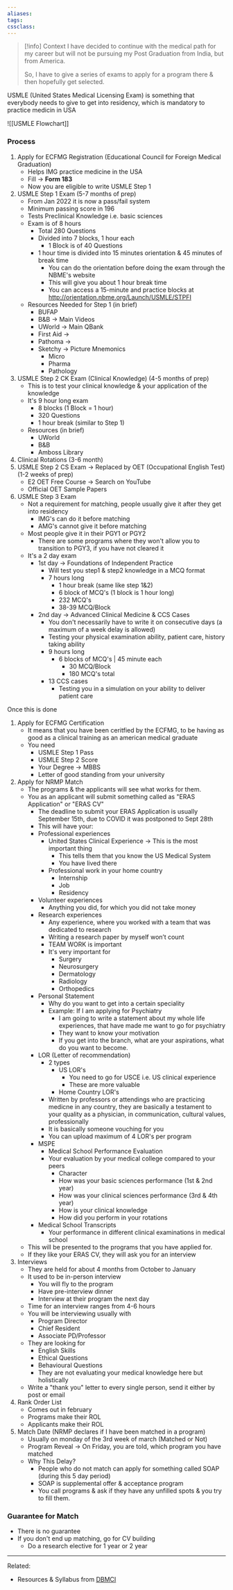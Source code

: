 ```yaml
---
aliases:
tags: 
cssclass:
---
```


> [!info] Context
> I have decided to continue with the medical path for my career but will not be pursuing my Post Graduation from India, but from America.
> 
> So, I have to give a series of exams to apply for a program there & then hopefully get selected.

USMLE (United States Medical Licensing Exam) is something that everybody needs to give to get into residency, which is mandatory to practice medicin in USA

![[USMLE Flowchart]]
### Process
1. Apply for ECFMG Registration (Educational Council for Foreign Medical Graduation)
	- Helps IMG practice medicine in the USA
	- Fill → **Form 183**
	- Now you are eligible to write USMLE Step 1
2. USMLE Step 1 Exam (5-7 months of prep)
	- From Jan 2022 it is now a pass/fail system
	- Minimum passing score in 196
	- Tests Preclinical Knowledge i.e. basic sciences
	- Exam is of 8 hours
		- Total 280 Questions
		- Divided into 7 blocks, 1 hour each
			- 1 Block is of 40 Questions
		- 1 hour time is divided into 15 minutes orientation & 45 minutes of break time
			- You can do the orientation before doing the exam through the NBME's website
			- This will give you about 1 hour break time
			- You can access a 15-minute and practice blocks at http://orientation.nbme.org/Launch/USMLE/STPFI
	- Resources Needed for Step 1 (in brief)
		- BUFAP
		- B&B → Main Videos
		- UWorld → Main QBank
		- First Aid → 
		- Pathoma →
		- Sketchy → Picture Mnemonics
			- Micro
			- Pharma
			- Pathology
3. USMLE Step 2 CK Exam (Clinical Knowledge) (4-5 months of prep)
	- This is to test your clinical knowledge & your application of the knowledge
	- It's 9 hour long exam
		- 8 blocks (1 Block = 1 hour)
		- 320 Questions
		- 1 hour break (similar to Step 1)
	- Resources (in brief)
		- UWorld
		- B&B
		- Amboss Library
4. Clinical Rotations (3-6 month)
5. USMLE Step 2 CS Exam → Replaced by OET (Occupational English Test) (1-2 weeks of prep)
	- E2 OET Free Course → Search on YouTube
	- Official OET Sample Papers
6. USMLE Step 3 Exam 
	- Not a requirement for matching, people usually give it after they get into residency
		- IMG's can do it before matching
		- AMG's cannot give it before matching
	- Most people give it in their PGY1 or PGY2
		- There are some programs where they won't allow you to transition to PGY3, if you have not cleared it
	- It's a 2 day exam
		- 1st day → Foundations of Independent Practice
			- Will test you step1 & step2 knowledge in a MCQ format
			- 7 hours long
				- 1 hour break (same like step 1&2)
				- 6 block of MCQ's (1 block is 1 hour long)
				- 232 MCQ's
				- 38-39 MCQ/Block
		- 2nd day → Advanced Clinical Medicine & CCS Cases
			- You don't necessarily have to write it on consecutive days (a maximum of a week delay is allowed)
			- Testing your physical examination ability, patient care, history taking ability
			- 9 hours long
				- 6 blocks of MCQ's | 45 minute each
					- 30 MCQ/Block
					- 180 MCQ's total
			- 13 CCS cases
				- Testing you in a simulation on your ability to deliver patient care 

Once this is done
1. Apply for ECFMG Certification
	- It means that you have been ceritfied by the ECFMG, to be having as good as a clinical training as an american medical graduate
	- You need
		- USMLE Step 1 Pass
		- USMLE Step 2 Score
		- Your Degree → MBBS
		- Letter of good standing from your university 
2. Apply for NRMP Match 
	- The programs & the applicants will see what works for them.
	- You as an applicant will submit something called as "ERAS Application" or "ERAS CV"
		- The deadline to submit your ERAS Application is usually September 15th, due to COVID it was postponed to Sept 28th
		- This will have your:
		- Professional experiences
			- United States Clinical Experience → This is the most important thing
				- This tells them that you know the US Medical System
				- You have lived there
			- Professional work in your home country
				- Internship
				- Job
				- Residency 
		- Volunteer experiences
			- Anything you did, for which you did not take money
		- Research experiences
			- Any experience, where you worked with a team that was dedicated to research
			- Writing a research paper by myself won’t count 
			- TEAM WORK is important
			- It's very important for
				- Surgery
				- Neurosurgery
				- Dermatology
				- Radiology
				- Orthopedics
		- Personal Statement
			- Why do you want to get into a certain speciality
			- Example: If I am applying for Psychiatry
				- I am going to write a statement about my whole life experiences, that have made me want to go for psychiatry
				- They want to know your motivation
				- If you get into the branch, what are your aspirations, what do you want to become.
		- LOR (Letter of recommendation)
			- 2 types
				- US LOR's
					- You need to go for USCE i.e. US clinical experience
					- These are more valuable
				- Home Country LOR's
			- Written by professors or attendings who are practicing medicne in any country, they are basically a testament to your quality as a physician, in communication, cultural values, professionally
			- It is basically someone vouching for you
			- You can upload maximum of 4 LOR's per program
		- MSPE
			- Medical School Performance Evaluation
			- Your evaluation by your medical college compared to your peers
				- Character
				- How was your basic sciences performance (1st & 2nd year)
				- How was your clinical sciences performance (3rd & 4th year)
				- How is your clinical knowledge
				- How did you perform in your rotations
		- Medical School Transcripts
			- Your performance in different clinical examinations in medical school
	- This will be presented to the programs that you have applied for.
	- If they like your ERAS CV, they will ask you for an interview
3. Interviews
	- They are held for about 4 months from October to January
	- It used to be in-person interview
		- You will fly to the program
		- Have pre-interview dinner
		- Interview at their program the next day
	- Time for an interview ranges from 4-6 hours
	- You will be interviewing usually with 
		- Program Director
		- Chief Resident
		- Associate PD/Professor
	- They are looking for 
		- English Skills
		- Ethical Questions
		- Behavioural Questions
		- They are not evaluating your medical knowledge here but holistically
	- Write a "thank you" letter to every single person, send it either by post or email
4. Rank Order List
	- Comes out in february
	- Programs make their ROL
	- Applicants make their ROL
5. Match Date (NRMP declares if I have been matched in a program)
	- Usually on monday of the 3rd week of march (Matched or Not)
	- Program Reveal → On Friday, you are told, which program you have matched
	- Why This Delay?
		- People who do not match can apply for something called SOAP (during this 5 day period)
		- SOAP is supplemental offer & acceptance program
		- You call programs & ask if they have any unfilled spots & you try to fill them. 


### Guarantee for Match
- There is no guarantee
- If you don't end up matching, go for CV building
	- Do a research elective for 1 year or 2 year


---
Related:
- Resources & Syllabus from [DBMCI](https://dbmci.com/blog/usmle-exam-syllabus/)


